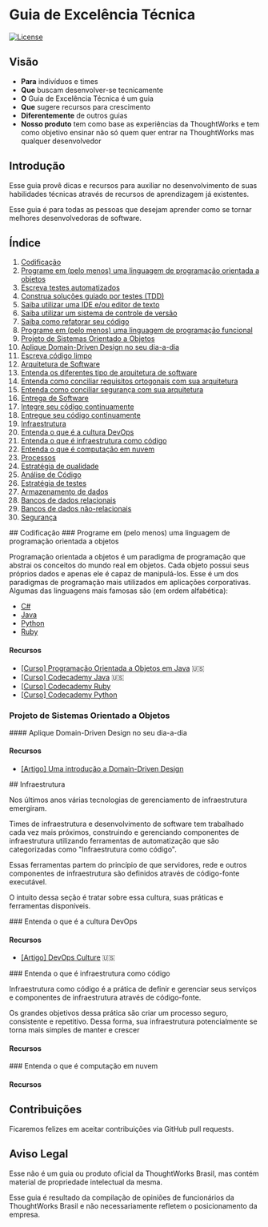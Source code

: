 # Guia de Excelência Técnica

[![License](https://img.shields.io/aur/license/yaourt.svg?maxAge=2592000)](https://github.com/ThoughtWorksInc/technical-excellence-guide/blob/master/LICENSE)

## Visão
 - **Para** indivíduos e times
 - **Que** buscam desenvolver-se tecnicamente
 - **O** Guia de Excelência Técnica é um guia
 - **Que** sugere recursos para crescimento
 - **Diferentemente** de outros guias
 - **Nosso produto** tem como base as experiências da ThoughtWorks e tem como objetivo ensinar não só quem quer entrar na ThoughtWorks mas qualquer desenvolvedor

## Introdução

Esse guia provê dicas e recursos para auxiliar no desenvolvimento de suas
habilidades técnicas através de recursos de aprendizagem já existentes.

Esse guia é para todas as pessoas que desejam aprender como se tornar
melhores desenvolvedoras de software.

## Índice

1. [Codificação](#codificacao)
  1. [Programe em (pelo menos) uma linguagem de programação orientada a objetos](#programe-em-uma-linguagem-oo)
  2. [Escreva testes automatizados]()
  3. [Construa soluções guiado por testes (TDD)]()
  4. [Saiba utilizar uma IDE e/ou editor de texto]()
  5. [Saiba utilizar um sistema de controle de versão]()
  6. [Saiba como refatorar seu código]()
  7. [Programe em (pelo menos) uma linguagem de programação funcional]()
2. [Projeto de Sistemas Orientado a Objetos]()
  1. [Aplique Domain-Driven Design no seu dia-a-dia](#aplique-ddd)
  2. [Escreva código limpo]()
3. [Arquitetura de Software]()
  1. [Entenda os diferentes tipo de arquitetura de software]()
  2. [Entenda como conciliar requisitos ortogonais com sua arquitetura]()
  3. [Entenda como conciliar segurança com sua arquitetura]()
4. [Entrega de Software]()
  1. [Integre seu código continuamente]()
  2. [Entregue seu código continuamente]()
5. [Infraestrutura](#infraestrutura)
  1. [Entenda o que é a cultura DevOps](#entenda-a-cultura-devops)
  2. [Entenda o que é infraestrutura como código](#entenda-infraestrutura-como-codigo)
  2. [Entenda o que é computação em nuvem](#entenda-computacao-em-nuvem)
6. [Processos]()
7. [Estratégia de qualidade]()
  1. [Análise de Código]()
  2. [Estratégia de testes]()
8. [Armazenamento de dados]()
  1. [Bancos de dados relacionais]()
  2. [Bancos de dados não-relacionais]()
9. [Segurança]()

<a name="codificacao" />
## Codificação

<a name="programe-em-uma-linguagem-oo" />
### Programe em (pelo menos) uma linguagem de programação orientada a objetos

Programação orientada a objetos é um paradigma de programação que
abstrai os conceitos do mundo real em objetos. Cada objeto possui
seus próprios dados e apenas ele é capaz de manipulá-los.
Esse é um dos paradigmas de programação mais utilizados em aplicações
corporativas. Algumas das linguagens mais famosas são (em ordem
alfabética):

* [C#](https://www.microsoft.com/net)
* [Java](https://java.net)
* [Python](https://www.python.org)
* [Ruby](https://www.ruby-lang.org)

#### Recursos

* [[Curso] Programação Orientada a Objetos em Java](https://www.coursera.org/learn/object-oriented-java) :us:
* [[Curso] Codecademy Java](https://www.codecademy.com/learn/learn-java) :us:
* [[Curso] Codecademy Ruby](https://www.codecademy.com/pt-BR/learn/ruby)
* [[Curso] Codecademy Python](https://www.codecademy.com/pt-BR/learn/python)

### Projeto de Sistemas Orientado a Objetos

<a name="aplique-ddd" />
#### Aplique Domain-Driven Design no seu dia-a-dia

#### Recursos

* [[Artigo] Uma introdução a Domain-Driven Design](http://www.agileandart.com/2010/07/16/ddd-introducao-a-domain-driven-design/)

<a name="infraestrutura" />
## Infraestrutura

Nos últimos anos várias tecnologias de gerenciamento de infraestrutura emergiram.

Times de infraestrutura e desenvolvimento de software tem trabalhado cada vez mais
próximos, construindo e gerenciando componentes de infraestrutura utilizando ferramentas
de automatização que são categorizadas como "Infraestrutura como código".

Essas ferramentas partem do princípio de que servidores, rede e outros
componentes de infraestrutura são definidos através de código-fonte executável.

O intuito dessa seção é tratar sobre essa cultura, suas práticas e ferramentas disponíveis.

<a name="entenda-a-cultura-devops" />
### Entenda o que é a cultura DevOps

#### Recursos

* [[Artigo] DevOps Culture](http://martinfowler.com/bliki/DevOpsCulture.html) :us:

<a name="entenda-infraestrutura-como-codigo" />
### Entenda o que é infraestrutura como código

Infraestrutura como código é a prática de definir e gerenciar seus
serviços e componentes de infraestrutura através de código-fonte.

Os grandes objetivos dessa prática são criar um processo seguro,
consistente e repetitivo. Dessa forma, sua infraestrutura potencialmente
se torna mais simples de manter e crescer

#### Recursos

<a name="entenda-computacao-em-nuvem" />
### Entenda o que é computação em nuvem

#### Recursos

## Contribuições

Ficaremos felizes em aceitar contribuições via GitHub pull requests.

## Aviso Legal

Esse não é um guia ou produto oficial da ThoughtWorks Brasil,
mas contém material de propriedade intelectual da mesma.

Esse guia é resultado da compilação de opiniões de funcionários da
ThoughtWorks Brasil e não necessariamente refletem o posicionamento da empresa.
